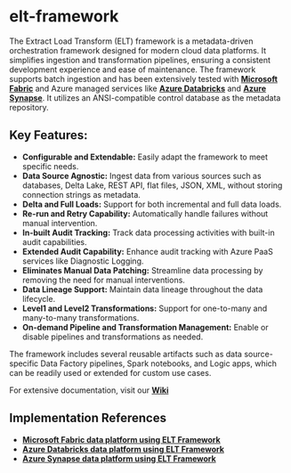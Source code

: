 # elt-framework
The Extract Load Transform (ELT) framework is a metadata-driven orchestration framework designed for modern cloud data platforms. It simplifies ingestion and transformation pipelines, ensuring a consistent development experience and ease of maintenance. The framework supports batch ingestion and has been extensively tested with **[Microsoft Fabric](https://github.com/bennyaustin/fabric-dataplatform)** and Azure managed services like **[Azure Databricks](https://github.com/rorymcmanus87/databricks-dataplatform)** and **[Azure Synapse](https://github.com/bennyaustin/synapse-dataplatform)**. It utilizes an ANSI-compatible control database as the metadata repository.

## Key Features:
* **Configurable and Extendable:** Easily adapt the framework to meet specific needs.
* **Data Source Agnostic:** Ingest data from various sources such as databases, Delta Lake, REST API, flat files, JSON, XML, without storing connection strings as metadata.
* **Delta and Full Loads:** Support for both incremental and full data loads.
* **Re-run and Retry Capability:** Automatically handle failures without manual intervention.
* **In-built Audit Tracking:** Track data processing activities with built-in audit capabilities.
* **Extended Audit Capability:** Enhance audit tracking with Azure PaaS services like Diagnostic Logging.
* **Eliminates Manual Data Patching:** Streamline data processing by removing the need for manual interventions.
* **Data Lineage Support:** Maintain data lineage throughout the data lifecycle.
* **Level1 and Level2 Transformations:** Support for one-to-many and many-to-many transformations.
* **On-demand Pipeline and Transformation Management:** Enable or disable pipelines and transformations as needed.

The framework includes several reusable artifacts such as data source-specific Data Factory pipelines, Spark notebooks, and Logic apps, which can be readily used or extended for custom use cases.
  
For extensive documentation, visit our **[Wiki](https://github.com/bennyaustin/elt-framework/wiki)**

## Implementation References
* **[Microsoft Fabric data platform using ELT Framework](https://github.com/bennyaustin/fabric-dataplatform)** 
* **[Azure Databricks data platform using ELT Framework](https://github.com/bennyaustin/synapse-dataplatform)**
* **[Azure Synapse data platform using ELT Framework](https://github.com/bennyaustin/synapse-dataplatform)**
